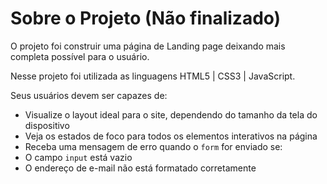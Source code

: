 # Sobre o Projeto (Não finalizado)

O projeto foi construir uma página de Landing page deixando mais completa possível para o usuário.

Nesse projeto foi utilizada as linguagens HTML5 | CSS3 | JavaScript.

Seus usuários devem ser capazes de:

- Visualize o layout ideal para o site, dependendo do tamanho da tela do dispositivo
- Veja os estados de foco para todos os elementos interativos na página
- Receba uma mensagem de erro quando o `form` for enviado se:
- O campo `input` está vazio
- O endereço de e-mail não está formatado corretamente
